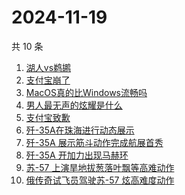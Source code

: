 # 2024-11-19

共 10 条

<!-- BEGIN -->
<!-- 最后更新时间 Tue Nov 19 2024 02:20:06 GMT+0800 (China Standard Time) -->

1. [湖人vs鹈鹕](https://www.zhihu.com/search?q=%E6%B9%96%E4%BA%BAvs%E9%B9%88%E9%B9%95)
1. [支付宝崩了](https://www.zhihu.com/search?q=%E6%94%AF%E4%BB%98%E5%AE%9D%E5%B4%A9%E4%BA%86)
1. [MacOS真的比Windows流畅吗](https://www.zhihu.com/search?q=MacOS%E7%9C%9F%E7%9A%84%E6%AF%94Windows%E6%B5%81%E7%95%85%E5%90%97)
1. [男人最无声的炫耀是什么](https://www.zhihu.com/search?q=%E7%94%B7%E4%BA%BA%E6%9C%80%E6%97%A0%E5%A3%B0%E7%9A%84%E7%82%AB%E8%80%80%E6%98%AF%E4%BB%80%E4%B9%88)
1. [支付宝致歉](https://www.zhihu.com/search?q=%E6%94%AF%E4%BB%98%E5%AE%9D%E8%87%B4%E6%AD%89)
1. [歼-35A在珠海进行动态展示](https://www.zhihu.com/search?q=%E6%AD%BC-35A%E5%9C%A8%E7%8F%A0%E6%B5%B7%E8%BF%9B%E8%A1%8C%E5%8A%A8%E6%80%81%E5%B1%95%E7%A4%BA)
1. [歼-35A 展示筋斗动作完成航展首秀](https://www.zhihu.com/search?q=%E6%AD%BC-35A%20%E5%B1%95%E7%A4%BA%E7%AD%8B%E6%96%97%E5%8A%A8%E4%BD%9C%E5%AE%8C%E6%88%90%E8%88%AA%E5%B1%95%E9%A6%96%E7%A7%80)
1. [歼-35A 开加力出现马赫环](https://www.zhihu.com/search?q=%E6%AD%BC-35A%20%E5%BC%80%E5%8A%A0%E5%8A%9B%E5%87%BA%E7%8E%B0%E9%A9%AC%E8%B5%AB%E7%8E%AF)
1. [苏-57 上演旱地拔葱落叶飘等高难动作](https://www.zhihu.com/search?q=%E8%8B%8F-57%20%E4%B8%8A%E6%BC%94%E6%97%B1%E5%9C%B0%E6%8B%94%E8%91%B1%E8%90%BD%E5%8F%B6%E9%A3%98%E7%AD%89%E9%AB%98%E9%9A%BE%E5%8A%A8%E4%BD%9C)
1. [俄传奇试飞员驾驶苏-57 炫高难度动作](https://www.zhihu.com/search?q=%E4%BF%84%E4%BC%A0%E5%A5%87%E8%AF%95%E9%A3%9E%E5%91%98%E9%A9%BE%E9%A9%B6%E8%8B%8F-57%20%E7%82%AB%E9%AB%98%E9%9A%BE%E5%BA%A6%E5%8A%A8%E4%BD%9C)

<!-- END -->
